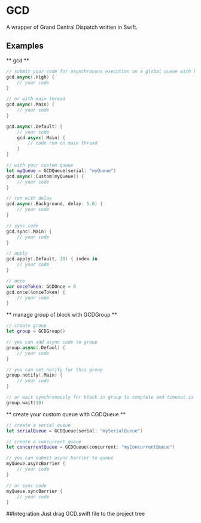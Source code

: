 GCD
======
A wrapper of Grand Central Dispatch written in Swift.


Examples
--------
** gcd **
```swift
// submit your code for asynchronous execution on a global queue with high priority
gcd.async(.High) {
    // your code
}

// or with main thread
gcd.async(.Main) {
    // your code
}

gcd.async(.Default) {
    // your code
    gcd.async(.Main) {
        // code run on main thread
    }
}

// with your custom queue
let myQueue = GCDQueue(serial: "myQueue")
gcd.async(.Custom(myQueue)) {
    // your code
}

// run with delay
gcd.async(.Background, delay: 5.0) {
    // your code
}

// sync code
gcd.sync(.Main) {
    // your code
}

// apply
gcd.apply(.Default, 10) { index in
    // your code
}

// once
var onceToken: GCDOnce = 0
gcd.once(&onceToken) {
    // your code
}
```

** manage group of block with GCDGroup **
```swift
// create group
let group = GCDGroup()

// you can add async code to group
group.async(.Defaul) {
    // your code
}

// you can set notify for this group
group.notify(.Main) {
    // your code
}

// or wait synchronously for block in group to complete and timeout is 10 seconds
group.wait(10)
```

** create your custom queue with CGDQueue **
```swift
// create a serial queue
let serialQueue = GCDQueue(serial: "mySerialQueue")

// create a concurrent queue
let concurrentQueue = GCDQueue(concurrent: "myConcurrentQueue")

// you can submit async barrier to queue
myQueue.asyncBarrier {
    // your code
}

// or sync code
myQueue.syncBarrier {
    // your code
}
```

##Integration
Just drag GCD.swift file to the project tree
